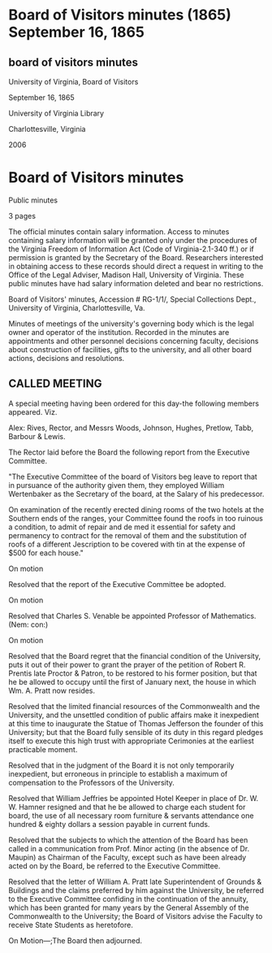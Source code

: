 Board of Visitors minutes (1865) September 16, 1865
===================================================

board of visitors minutes
-------------------------

University of Virginia, Board of Visitors

September 16, 1865

University of Virginia Library

Charlottesville, Virginia

2006

Board of Visitors minutes
=========================

Public minutes

3 pages

The official minutes contain salary information. Access to minutes containing salary information will be granted only under the procedures of the Virginia Freedom of Information Act (Code of Virginia-2.1-340 ff.) or if permission is granted by the Secretary of the Board. Researchers interested in obtaining access to these records should direct a request in writing to the Office of the Legal Adviser, Madison Hall, University of Virginia. These public minutes have had salary information deleted and bear no restrictions.

Board of Visitors' minutes, Accession # RG-1/1/, Special Collections Dept., University of Virginia, Charlottesville, Va.

Minutes of meetings of the university's governing body which is the legal owner and operator of the institution. Recorded in the minutes are appointments and other personnel decisions concerning faculty, decisions about construction of facilities, gifts to the university, and all other board actions, decisions and resolutions.

CALLED MEETING
--------------

A special meeting having been ordered for this day-the following members appeared. Viz.

Alex: Rives, Rector, and Messrs Woods, Johnson, Hughes, Pretlow, Tabb, Barbour & Lewis.

The Rector laid before the Board the following report from the Executive Committee.

"The Executive Committee of the board of Visitors beg leave to report that in pursuance of the authority given them, they employed William Wertenbaker as the Secretary of the board, at the Salary of his predecessor.

On examination of the recently erected dining rooms of the two hotels at the Southern ends of the ranges, your Committee found the roofs in too ruinous a condition, to admit of repair and de med it essential for safety and permanency to contract for the removal of them and the substitution of roofs of a different Jescription to be covered with tin at the expense of $500 for each house."

On motion

Resolved that the report of the Executive Committee be adopted.

On motion

Resolved that Charles S. Venable be appointed Professor of Mathematics. (Nem: con:)

On motion

Resolved that the Board regret that the financial condition of the University, puts it out of their power to grant the prayer of the petition of Robert R. Prentis late Proctor & Patron, to be restored to his former position, but that he be allowed to occupy until the first of January next, the house in which Wm. A. Pratt now resides.

Resolved that the limited financial resources of the Commonwealth and the University, and the unsettled condition of public affairs make it inexpedient at this time to inaugurate the Statue of Thomas Jefferson the founder of this University; but that the Board fully sensible of its duty in this regard pledges itself to execute this high trust with appropriate Cerimonies at the earliest practicable moment.

Resolved that in the judgment of the Board it is not only temporarily inexpedient, but erroneous in principle to establish a maximum of compensation to the Professors of the University.

Resolved that William Jeffries be appointed Hotel Keeper in place of Dr. W. W. Hamner resigned and that he be allowed to charge each student for board, the use of all necessary room furniture & servants attendance one hundred & eighty dollars a session payable in current funds.

Resolved that the subjects to which the attention of the Board has been called in a communication from Prof. Minor acting (in the absence of Dr. Maupin) as Chairman of the Faculty, except such as have been already acted on by the Board, be referred to the Executive Committee.

Resolved that the letter of William A. Pratt late Superintendent of Grounds & Buildings and the claims preferred by him against the University, be referred to the Executive Committee confiding in the continuation of the annuity, which has been granted for many years by the General Assembly of the Commonwealth to the University; the Board of Visitors advise the Faculty to receive State Students as heretofore.

On Motion—;The Board then adjourned.